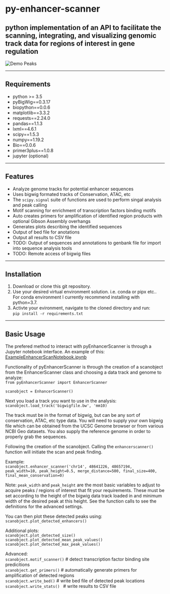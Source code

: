 # py-enhancer-scanner
python implementation of an API to facilitate the scanning, integrating, and visualizing genomic track data for regions of interest in gene regulation
---
![Demo Peaks](/images/demopeaks.png)

---

## Requirements
- python >= 3.5
- pyBigWig==0.3.17
- biopython==0.0.6
- matplotlib==3.3.2
- requests==2.24.0
- pandas==1.1.3
- lxml==4.6.1
- scipy==1.5.3
- numpy==1.19.2
- Bio==0.0.6
- primer3plus==1.0.8
- jupyter (optional)


---

## Features
- Analyze genome tracks for potential enhancer sequences
- Uses bigwig formated tracks of Conservation, ATAC, etc
- The `scipy.signal` suite of functions are used to perform singal analysis and peak calling
- Motif scanning for enrichment of transcription factors binding motifs
- Auto creates primers for amplification of identified region products with optional Gibson Assembly overhangs
- Generates plots describing the identified sequences
- Output of bed file for anotations
- Output all results to CSV file  
- TODO: Output of sequences and annotations to genbank file for import into sequence analysis tools
- TODO: Remote access of bigwig files
---
## Installation

1. Download or clone this git repository.  
2. Use your desired virtual environment solution. i.e. conda or pipx etc..  
For conda environment I currently recommend installing with python=3.7.  
3. Activte your evironment, navigate to the cloned directory and run:  
`pip install -r requirements.txt`

---
## Basic Usage
The prefered method to interact with pyEnhancerScanner is through a Jupyter notebook interface. An example of this:  
[ExampleEnhancerScanNotebook.ipynb](https://github.com/MLKaufman/py-enhancer-scanner/blob/main/ExampleEnhancerScanNotebook.ipynb)

Functionality of pyEnhancerScanner is through the creation of a scanobject from the EnhancerScanner class and choosing a data track and genome to analyze:  
`from pyEnhancerScanner import EnhancerScanner`

`scanobject = EnhancerScanner()`  

Next you load a track you want to use in the analysis:  
`scanobject.load_track('bigwigfile.bw', 'mm10)`  

The track must be in the format of bigwig, but can be any sort of conservation, ATAC, etc type data. You will need to supply your own bigwig file which can be obtained from the UCSC Genome browser or from various NCBI Geo datasets. You also supply the reference genome in order to properly grab the sequences.  

Following the creation of the scanobject. Calling the `enhancerscanner()` function will initiate the scan and peak finding.  

Example:  
`scanobject.enhancer_scanner('chr14', 48641226, 48657194, peak_width=10, peak_height=0.5, merge_distance=500, final_size=400, final_mean_conservation=0)`  

Note: `peak_width` and `peak_height` are the most basic variables to adjust to acquire peaks / regions of interest that fit your requirements. These must be set according to the height of the bigwig data track loaded in and minimum width of the desired peak at this height. See the function calls to see the definitions for the advanced settings.  

You can then plot these detected peaks using:  
`scanobject.plot_detected_enhancers()`  

Additional plots:  
`scanobject.plot_detected_size()  scanobject.plot_detected_mean_peak_values()  scanobject.plot_detected_max_peak_values()`  

Advanced:  
`scanobject.motif_scanner()` # detect transcription factor binding site predicitions  
`scanobject.get_primers()` # automatically generate primers for amplification of detected regions  
`scanobject.write_bed()` # write bed file of detected peak locations  
`scanobject.write_stats() ` # write results to CSV file
